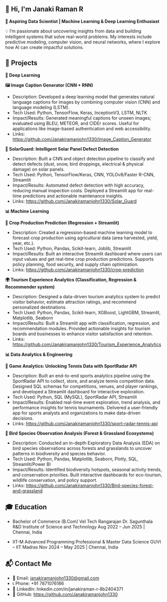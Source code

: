 ## 👋 Hi, I'm Janaki Raman R ##

**🚀 Aspiring Data Scientist | Machine Learning & Deep Learning Enthusiast**

💡 I’m passionate about uncovering insights from data and building intelligent systems that solve real-world problems. My interests include predictive modeling, computer vision, and neural networks, where I explore how AI can create impactful solutions.

## 🚀 Projects ##
**🤖 Deep Learning**

**🖼️ Image Caption Generator (CNN + RNN)**

* Description: Developed a deep learning model that generates natural language captions for images by combining computer vision (CNN) and language modeling (LSTM).
* Tech Used: Python, TensorFlow, Keras, InceptionV3, LSTM, NLTK
* Impact/Results: Generated meaningful captions for unseen images; evaluated using BLEU, METEOR, and CIDEr scores. Useful for applications like image-based authentication and web              accessibility.
* Links: https://github.com/Janakiramanjohn1330/Image_Caption_Generator

**🔆 SolarGuard: Intelligent Solar Panel Defect Detection**

* Description: Built a CNN and object detection pipeline to classify and detect defects (dust, snow, bird droppings, electrical & physical damage) on solar panels.
* Tech Used: Python, TensorFlow/Keras, CNN, YOLOv8/Faster R-CNN, Streamlit
* Impact/Results: Automated defect detection with high accuracy, reducing manual inspection costs. Deployed a Streamlit app for real-time predictions and actionable maintenance insights.
* Links: https://github.com/Janakiramanjohn1330/Solar_Guard

**📊 Machine Learning**

**🌾 Crop Production Prediction (Regression + Streamlit)**

* Description: Created a regression-based machine learning model to forecast crop production using agricultural data (area harvested, yield, year, etc.).
* Tech Used: Python, Pandas, Scikit-learn, Joblib, Streamlit
* Impact/Results: Built an interactive Streamlit dashboard where users can input values and get real-time crop production predictions. Supports policy planning, food security, and supply   chain optimization.
* Links: https://github.com/Janakiramanjohn1330/crop-prediction

**🌍 Tourism Experience Analytics (Classification, Regression & Recommender system)**

* Description: Designed a data-driven tourism analytics system to predict visitor behavior, estimate attraction ratings, and recommend personalized destinations.
* Tech Used: Python, Pandas, Scikit-learn, XGBoost, LightGBM, Streamlit, Matplotlib, Seaborn
* Impact/Results: Built a Streamlit app with classification, regression, and recommendation modules. Provided actionable insights for tourism boards and businesses to enhance visitor       satisfaction and retention.
* Links: https://github.com/Janakiramanjohn1330/Tourism_Experience_Analytics

**📊 Data Analytics & Engineering**

**🎾 Game Analytics: Unlocking Tennis Data with SportRadar API**

* Description: Built an end-to-end sports analytics pipeline using the SportRadar API to collect, store, and analyze tennis competition data. Designed SQL schemas for competitions,         venues, and player rankings, and developed a Streamlit dashboard for interactive exploration.
* Tech Used: Python, SQL (MySQL), SportRadar API, Streamlit
* Impact/Results: Enabled real-time event exploration, trend analysis, and performance insights for tennis tournaments. Delivered a user-friendly app for sports analysts and                organizations to make data-driven decisions.
* Links: https://github.com/Janakiramanjohn1330/sport-radar-tennis-api

**🦉 Bird Species Observation Analysis (Forest & Grassland Ecosystems)**

* Description: Conducted an in-depth Exploratory Data Analysis (EDA) on bird species observations across forests and grasslands to uncover patterns in biodiversity and species behavior.
* Tech Used: Python, Pandas, Matplotlib, Seaborn, Plotly, SQL, Streamlit/Power BI
* Impact/Results: Identified biodiversity hotspots, seasonal activity trends, and conservation priorities. Built interactive dashboards for eco-tourism, wildlife conservation, and policy   support.
* Links: https://github.com/Janakiramanjohn1330/Bird-species-forest-and-grassland

## 🎓 Education ##

* Bachelor of Commerce (B.Com)
  Vel Tech Rangarajan Dr. Sagunthala R&D Institute of Science and Technology
  Aug 2022 – Jun 2025 | Chennai, India

* IIT-M Advanced Programming Professional & Master Data Science
  GUVI – IIT Madras
  Nov 2024 – May 2025 | Chennai, India

## 📬 Contact Me ##

* 📧 Email: janakiramanjohn1330@gmail.com
* 📞 Phone: +91 7871076186
* 💼 LinkedIn: linkedin.com/in/janakiraman-r-8b2404371
* 🐙 GitHub: https://github.com/Janakiramanjohn1330
